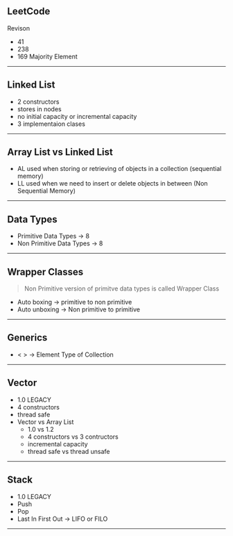 ## LeetCode

Revison

- 41
- 238
- 169 Majority Element

---

## Linked List

- 2 constructors
- stores in nodes
- no initial capacity or incremental capacity
- 3 implementaion clases

---

## Array List vs Linked List

- AL used when storing or retrieving of objects in a collection (sequential memory)
- LL used when we need to insert or delete objects in between (Non Sequential Memory)

---

## Data Types

- Primitive Data Types -> 8
- Non Primitive Data Types -> 8

---

## Wrapper Classes

> Non Primitive version of primitve data types is called Wrapper Class

- Auto boxing -> primitive to non primitive
- Auto unboxing -> Non primitive to primitive

---

## Generics

- < > -> Element Type of Collection

---

## Vector

- 1.0 LEGACY
- 4 constructors
- thread safe
- Vector vs Array List
  - 1.0 vs 1.2
  - 4 constructors vs 3 contructors
  - incremental capacity
  - thread safe vs thread unsafe

---

## Stack

- 1.0 LEGACY
- Push
- Pop
- Last In First Out -> LIFO or FILO

---

